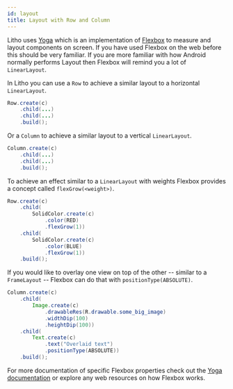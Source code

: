```yaml
---
id: layout
title: Layout with Row and Column
---
```


Litho uses [Yoga](https://yogalayout.com/) which is an implementation of [Flexbox](https://www.w3.org/TR/css-flexbox-1/) to measure and layout components on screen. If you have used Flexbox on the web before this should be very familiar. If you are more familiar with how Android normally performs Layout then Flexbox will remind you a lot of `LinearLayout`.

In Litho you can use a `Row` to achieve a similar layout to a horizontal `LinearLayout`.

```java
Row.create(c)
    .child(...)
    .child(...)
    .build();
```

Or a `Column` to achieve a similar layout to a vertical `LinearLayout`.

```java
Column.create(c)
    .child(...)
    .child(...)
    .build();
```

To achieve an effect similar to a `LinearLayout` with weights Flexbox provides a concept called `flexGrow(<weight>)`.

```java
Row.create(c)
    .child(
        SolidColor.create(c)
            .color(RED)
            .flexGrow(1))
    .child(
        SolidColor.create(c)
            .color(BLUE)
            .flexGrow(1))
    .build();
```

If you would like to overlay one view on top of the other -- similar to a `FrameLayout` -- Flexbox can do that with `positionType(ABSOLUTE)`.

```java
Column.create(c)
    .child(
        Image.create(c)
            .drawableRes(R.drawable.some_big_image)
            .widthDip(100)
            .heightDip(100))
    .child(
        Text.create(c)
            .text("Overlaid text")
            .positionType(ABSOLUTE))
    .build();
```

For more documentation of specific Flexbox properties check out the [Yoga documentation](https://yogalayout.com/docs/) or explore any web resources on how Flexbox works.
